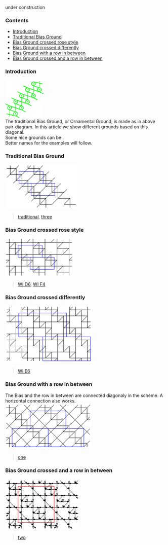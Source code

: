 under construction

### Contents
* [Introduction](#introduction)
* [Traditional Bias Ground](#traditional-bias-ground)
* [Bias Ground crossed rose style](#bias-ground-crossed-rose-style)
* [Bias Ground crossed differently](#bias-ground-crossed-differently)
* [Bias Ground with a row  in between](#bias-ground-with-a-row-in-between)
* [Bias Ground crossed and a row in between](#bias-ground-crossed-and-a-row-in-between)

### Introduction
![pairdiagram][p-0221-wt]      
The traditional Bias Ground, or Ornamental Ground, is made as in above pair-diagram. In this article we show different grounds based on this diagonal.   
Some nice grounds can be   .    
Better names for the examples will follow.   

### Traditional Bias Ground
![traditional][P-0221-tr]  
> [traditional][G-0221-tr], [three][G-0228OD]

###  Bias Ground crossed rose style
![crossed][P-0221-at]   
> [WI D6][wi-D6], [WI F4][wi-F4]

### Bias Ground crossed differently
![alt crossed][P-0221-aa]    
> [WI E6][wi-E6]

### Bias Ground with a row in between
The Bias and the row in between are connected diagonaly in the scheme. A horizontal connection also works.      
![row between][P-0221-vg]  
> [one][G-0221-vg]

### Bias Ground crossed and a row in between   
![row & crossed][P-0221-av]    
> [two][G-0221-av]



[p-0221-wt]: https://github.com/MAETempels/MAE-gf/blob/master/images_wt/gf%200221%20wt.png
[P-0221-tr]: https://github.com/MAETempels/MAE-gf/blob/master/images/gf%200221%20tr.png
[P-0221-at]: https://github.com/MAETempels/MAE-gf/blob/master/images/gf%200221%20at.png
[P-0221-aa]: https://github.com/MAETempels/MAE-gf/blob/master/images/gf%200221%20aa.png
[P-0221-vg]: https://github.com/MAETempels/MAE-gf/blob/master/images/gf%200221%20vg.png
[P-0221-av]: https://github.com/MAETempels/MAE-gf/blob/master/images/gf%200221%20av.png

[wi-D6]: https://d-bl.github.io/GroundForge/index.html?m=8-48%0A8314%3Bbricks%3B16%3B16%3B0%3B0&s1=ct%20D2%3Dctct%20A1%3Dctct%20C1%3Dctct%20B2%3Dctct
[wi-F4]: https://d-bl.github.io/GroundForge/index.html?m=1483%208-48%3Bbricks%3B16%3B16%3B0%3B0&s1=ctc%20A2%3Dctcllctc%20C2%3Dctcrrctc
[wi-E6]: https://d-bl.github.io/GroundForge/index.html?m=1488-483%208-483148%20831488-4%20488-4831%3Bbricks%3B16%3B16%3B0%3B0&s1=ct%20F3%3Dctct%20E4%3Dctct%20G4%3Dctct%20B1%3Dctct%20H1%3Dctct%20C4%3Dctct%20A2%3Dctct%20H3%3Dctct%20B3%3Dctct%20A4%3Dctct%20D1%3Dctct%20C2%3Dctct%20E2%3Dctct%20D3%3Dctct%20F1%3Dctct%20G4%3Dctct%20G2%3Dctct

[G-0221-tr]: https://d-bl.github.io/GroundForge/index.html?m=6-48%20%0A86-4%3Bbricks%3B16%3B16%3B0%3B0&s1=ctct%20B1%3Dct%20C2%3Dct
[G-0221-vg]: https://d-bl.github.io/GroundForge/index.html?m=5-486-%0A-5-486%0A6-5-48%0A%0A%3Bbricks%3B16%3B16%3B0%3B0&s1=ctct%20C2%3Dct%20B1%3Dct%20A3%3Dct
[G-0221-av]: https://d-bl.github.io/GroundForge/index.html?m=8-7-48%0A831214%0A488-7-%0A148312%0A7-488-%0A121483%0A%0A%3Bchecker%3B16%3B16%3B0%3B0&s1=ctct%20E4%3Dct%20F5%3Dct%20B1%3Dct%20D3%3Dct%20A6%3Dct%20C2%3Dct

[G-0228OD]: https://d-bl.github.io/GroundForge/index.html?m=6-48%20%0A86-4%3Bbricks%3B16%3B16%3B0%3B0&s1=ctc%20B1%3Dtct%20C2%3Dtct



